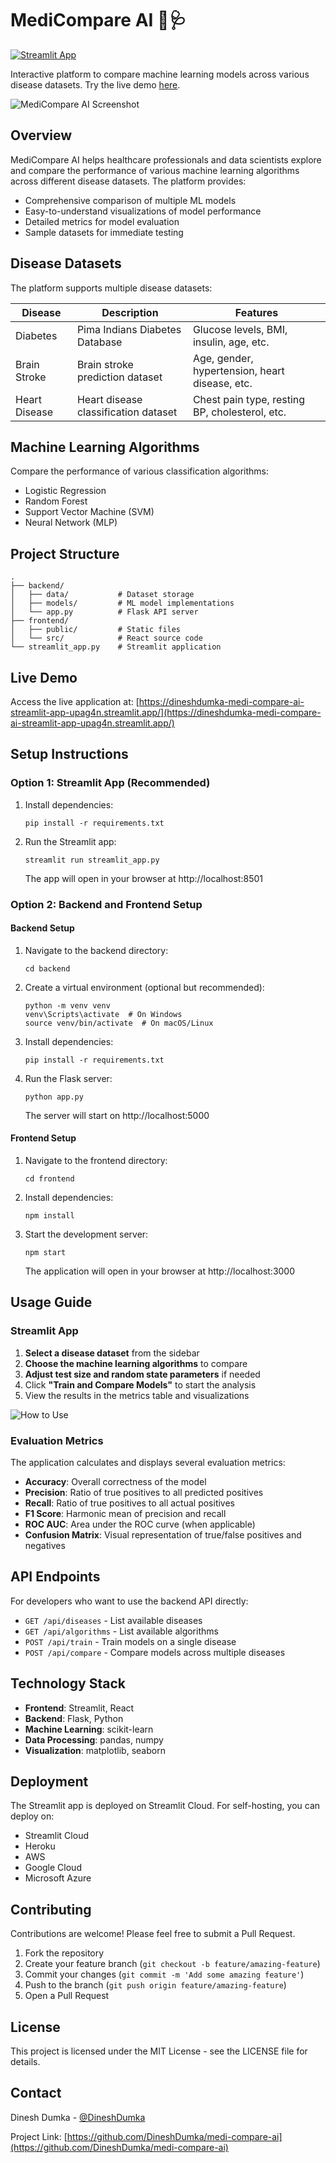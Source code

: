 # MediCompare AI 🧠🩺

[![Streamlit App](https://static.streamlit.io/badges/streamlit_badge_black_white.svg)](https://dineshdumka-medi-compare-ai-streamlit-app-upag4n.streamlit.app/)

Interactive platform to compare machine learning models across various disease datasets. Try the live demo [here](https://dineshdumka-medi-compare-ai-streamlit-app-upag4n.streamlit.app/).

![MediCompare AI Screenshot](https://raw.githubusercontent.com/DineshDumka/medi-compare-ai/main/screenshots/app_screenshot.png)

## Overview

MediCompare AI helps healthcare professionals and data scientists explore and compare the performance of various machine learning algorithms across different disease datasets. The platform provides:

- Comprehensive comparison of multiple ML models
- Easy-to-understand visualizations of model performance
- Detailed metrics for model evaluation
- Sample datasets for immediate testing

## Disease Datasets

The platform supports multiple disease datasets:

| Disease | Description | Features |
|---------|-------------|----------|
| Diabetes | Pima Indians Diabetes Database | Glucose levels, BMI, insulin, age, etc. |
| Brain Stroke | Brain stroke prediction dataset | Age, gender, hypertension, heart disease, etc. |
| Heart Disease | Heart disease classification dataset | Chest pain type, resting BP, cholesterol, etc. |

## Machine Learning Algorithms

Compare the performance of various classification algorithms:

- Logistic Regression
- Random Forest
- Support Vector Machine (SVM)
- Neural Network (MLP)

## Project Structure

```
.
├── backend/
│   ├── data/           # Dataset storage
│   ├── models/         # ML model implementations
│   └── app.py          # Flask API server
├── frontend/
│   ├── public/         # Static files
│   └── src/            # React source code
└── streamlit_app.py    # Streamlit application
```

## Live Demo

Access the live application at:
[https://dineshdumka-medi-compare-ai-streamlit-app-upag4n.streamlit.app/](https://dineshdumka-medi-compare-ai-streamlit-app-upag4n.streamlit.app/)

## Setup Instructions

### Option 1: Streamlit App (Recommended)

1. Install dependencies:
   ```
   pip install -r requirements.txt
   ```

2. Run the Streamlit app:
   ```
   streamlit run streamlit_app.py
   ```
   The app will open in your browser at http://localhost:8501

### Option 2: Backend and Frontend Setup

#### Backend Setup

1. Navigate to the backend directory:
   ```
   cd backend
   ```

2. Create a virtual environment (optional but recommended):
   ```
   python -m venv venv
   venv\Scripts\activate  # On Windows
   source venv/bin/activate  # On macOS/Linux
   ```

3. Install dependencies:
   ```
   pip install -r requirements.txt
   ```

4. Run the Flask server:
   ```
   python app.py
   ```
   The server will start on http://localhost:5000

#### Frontend Setup

1. Navigate to the frontend directory:
   ```
   cd frontend
   ```

2. Install dependencies:
   ```
   npm install
   ```

3. Start the development server:
   ```
   npm start
   ```
   The application will open in your browser at http://localhost:3000

## Usage Guide

### Streamlit App

1. **Select a disease dataset** from the sidebar
2. **Choose the machine learning algorithms** to compare
3. **Adjust test size and random state parameters** if needed
4. Click **"Train and Compare Models"** to start the analysis
5. View the results in the metrics table and visualizations

![How to Use](https://raw.githubusercontent.com/DineshDumka/medi-compare-ai/main/screenshots/usage_guide.png)

### Evaluation Metrics

The application calculates and displays several evaluation metrics:

- **Accuracy**: Overall correctness of the model
- **Precision**: Ratio of true positives to all predicted positives
- **Recall**: Ratio of true positives to all actual positives
- **F1 Score**: Harmonic mean of precision and recall
- **ROC AUC**: Area under the ROC curve (when applicable)
- **Confusion Matrix**: Visual representation of true/false positives and negatives

## API Endpoints

For developers who want to use the backend API directly:

- `GET /api/diseases` - List available diseases
- `GET /api/algorithms` - List available algorithms
- `POST /api/train` - Train models on a single disease
- `POST /api/compare` - Compare models across multiple diseases

## Technology Stack

- **Frontend**: Streamlit, React
- **Backend**: Flask, Python
- **Machine Learning**: scikit-learn
- **Data Processing**: pandas, numpy
- **Visualization**: matplotlib, seaborn

## Deployment

The Streamlit app is deployed on Streamlit Cloud. For self-hosting, you can deploy on:

- Streamlit Cloud
- Heroku
- AWS
- Google Cloud
- Microsoft Azure

## Contributing

Contributions are welcome! Please feel free to submit a Pull Request.

1. Fork the repository
2. Create your feature branch (`git checkout -b feature/amazing-feature`)
3. Commit your changes (`git commit -m 'Add some amazing feature'`)
4. Push to the branch (`git push origin feature/amazing-feature`)
5. Open a Pull Request

## License

This project is licensed under the MIT License - see the LICENSE file for details.

## Contact

Dinesh Dumka - [@DineshDumka](https://github.com/DineshDumka)

Project Link: [https://github.com/DineshDumka/medi-compare-ai](https://github.com/DineshDumka/medi-compare-ai) 